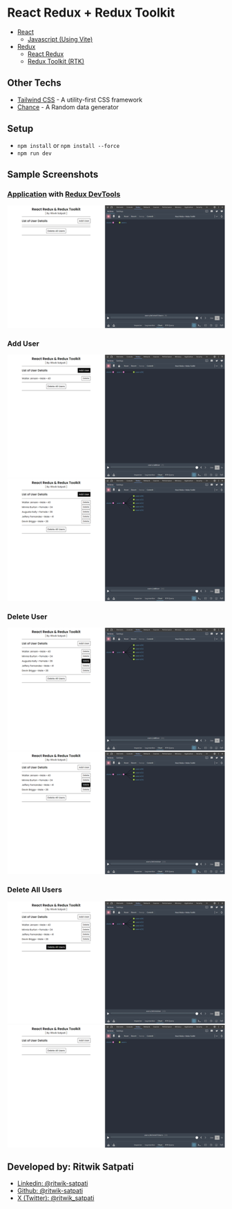 # React Redux + Redux Toolkit 
- [React](https://react.dev/) 
    - [Javascript (Using Vite)](https://vitejs.dev/)
- [Redux](https://redux.js.org/) 
    - [React Redux](https://react-redux.js.org/) 
    - [Redux Toolkit (RTK)](https://redux-toolkit.js.org/)

## Other Techs
- [Tailwind CSS](https://tailwindcss.com/) - A utility-first CSS framework
- [Chance](https://chancejs.com/) - A Random data generator

## Setup
- `npm install` or `npm install --force` 
- `npm run dev`

## Sample Screenshots 
### [Application](https://github.com/ritwik-satpati/react-redux-toolkit-project.git) with [Redux DevTools](https://chromewebstore.google.com/detail/lmhkpmbekcpmknklioeibfkpmmfibljd)
![alt text](/samples/image.png)
### Add User
![alt text](/samples/image-1.png)
![alt text](/samples/image-2.png)
### Delete User
![alt text](/samples/image-3.png)
![alt text](/samples/image-4.png)
### Delete All Users
![alt text](/samples/image-5.png)
![alt text](/samples/image-6.png)


## Developed by: Ritwik Satpati
- [Linkedin: @ritwik-satpati](https://www.linkedin.com/in/ritwik-satpati/)
- [Github: @ritwik-satpati](https://github.com/ritwik-satpati)
- [X (Twitter): @ritwik_satpati](https://twitter.com/ritwik_satpati)